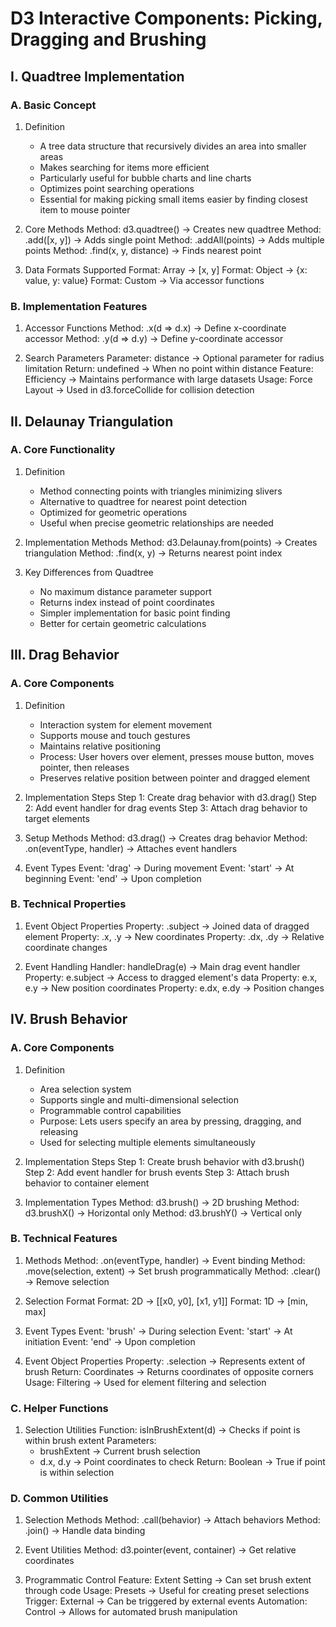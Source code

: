 # D3 Interactive Components: Picking, Dragging and Brushing

## I. Quadtree Implementation

### A. Basic Concept
1. Definition
   - A tree data structure that recursively divides an area into smaller areas
   - Makes searching for items more efficient
   - Particularly useful for bubble charts and line charts
   - Optimizes point searching operations
   - Essential for making picking small items easier by finding closest item to mouse pointer

2. Core Methods
   Method: d3.quadtree() → Creates new quadtree
   Method: .add([x, y]) → Adds single point
   Method: .addAll(points) → Adds multiple points
   Method: .find(x, y, distance) → Finds nearest point

3. Data Formats Supported
   Format: Array → [x, y]
   Format: Object → {x: value, y: value}
   Format: Custom → Via accessor functions

### B. Implementation Features
1. Accessor Functions
   Method: .x(d => d.x) → Define x-coordinate accessor
   Method: .y(d => d.y) → Define y-coordinate accessor

2. Search Parameters
   Parameter: distance → Optional parameter for radius limitation
   Return: undefined → When no point within distance
   Feature: Efficiency → Maintains performance with large datasets
   Usage: Force Layout → Used in d3.forceCollide for collision detection

## II. Delaunay Triangulation

### A. Core Functionality
1. Definition
   - Method connecting points with triangles minimizing slivers
   - Alternative to quadtree for nearest point detection
   - Optimized for geometric operations
   - Useful when precise geometric relationships are needed

2. Implementation Methods
   Method: d3.Delaunay.from(points) → Creates triangulation
   Method: .find(x, y) → Returns nearest point index

3. Key Differences from Quadtree
   - No maximum distance parameter support
   - Returns index instead of point coordinates
   - Simpler implementation for basic point finding
   - Better for certain geometric calculations

## III. Drag Behavior

### A. Core Components
1. Definition
   - Interaction system for element movement
   - Supports mouse and touch gestures
   - Maintains relative positioning
   - Process: User hovers over element, presses mouse button, moves pointer, then releases
   - Preserves relative position between pointer and dragged element

2. Implementation Steps
   Step 1: Create drag behavior with d3.drag()
   Step 2: Add event handler for drag events
   Step 3: Attach drag behavior to target elements

3. Setup Methods
   Method: d3.drag() → Creates drag behavior
   Method: .on(eventType, handler) → Attaches event handlers

4. Event Types
   Event: 'drag' → During movement
   Event: 'start' → At beginning
   Event: 'end' → Upon completion

### B. Technical Properties
1. Event Object Properties
   Property: .subject → Joined data of dragged element
   Property: .x, .y → New coordinates
   Property: .dx, .dy → Relative coordinate changes

2. Event Handling
   Handler: handleDrag(e) → Main drag event handler
   Property: e.subject → Access to dragged element's data
   Property: e.x, e.y → New position coordinates
   Property: e.dx, e.dy → Position changes

## IV. Brush Behavior

### A. Core Components
1. Definition
   - Area selection system
   - Supports single and multi-dimensional selection
   - Programmable control capabilities
   - Purpose: Lets users specify an area by pressing, dragging, and releasing
   - Used for selecting multiple elements simultaneously

2. Implementation Steps
   Step 1: Create brush behavior with d3.brush()
   Step 2: Add event handler for brush events
   Step 3: Attach brush behavior to container element

3. Implementation Types
   Method: d3.brush() → 2D brushing
   Method: d3.brushX() → Horizontal only
   Method: d3.brushY() → Vertical only

### B. Technical Features
1. Methods
   Method: .on(eventType, handler) → Event binding
   Method: .move(selection, extent) → Set brush programmatically
   Method: .clear() → Remove selection

2. Selection Format
   Format: 2D → [[x0, y0], [x1, y1]]
   Format: 1D → [min, max]

3. Event Types
   Event: 'brush' → During selection
   Event: 'start' → At initiation
   Event: 'end' → Upon completion

4. Event Object Properties
   Property: .selection → Represents extent of brush
   Return: Coordinates → Returns coordinates of opposite corners
   Usage: Filtering → Used for element filtering and selection

### C. Helper Functions
1. Selection Utilities
   Function: isInBrushExtent(d) → Checks if point is within brush extent
   Parameters: 
   - brushExtent → Current brush selection
   - d.x, d.y → Point coordinates to check
   Return: Boolean → True if point is within selection

### D. Common Utilities
1. Selection Methods
   Method: .call(behavior) → Attach behaviors
   Method: .join() → Handle data binding

2. Event Utilities
   Method: d3.pointer(event, container) → Get relative coordinates

3. Programmatic Control
   Feature: Extent Setting → Can set brush extent through code
   Usage: Presets → Useful for creating preset selections
   Trigger: External → Can be triggered by external events
   Automation: Control → Allows for automated brush manipulation
